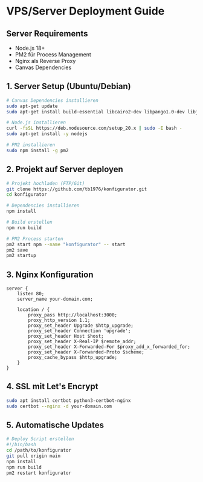 # VPS/Server Deployment Guide

## Server Requirements
- Node.js 18+ 
- PM2 für Process Management
- Nginx als Reverse Proxy
- Canvas Dependencies

## 1. Server Setup (Ubuntu/Debian)
```bash
# Canvas Dependencies installieren
sudo apt-get update
sudo apt-get install build-essential libcairo2-dev libpango1.0-dev libjpeg-dev libgif-dev librsvg2-dev

# Node.js installieren
curl -fsSL https://deb.nodesource.com/setup_20.x | sudo -E bash -
sudo apt-get install -y nodejs

# PM2 installieren
sudo npm install -g pm2
```

## 2. Projekt auf Server deployen
```bash
# Projekt hochladen (FTP/Git)
git clone https://github.com/tb1976/konfigurator.git
cd konfigurator

# Dependencies installieren
npm install

# Build erstellen
npm run build

# PM2 Process starten
pm2 start npm --name "konfigurator" -- start
pm2 save
pm2 startup
```

## 3. Nginx Konfiguration
```nginx
server {
    listen 80;
    server_name your-domain.com;

    location / {
        proxy_pass http://localhost:3000;
        proxy_http_version 1.1;
        proxy_set_header Upgrade $http_upgrade;
        proxy_set_header Connection 'upgrade';
        proxy_set_header Host $host;
        proxy_set_header X-Real-IP $remote_addr;
        proxy_set_header X-Forwarded-For $proxy_add_x_forwarded_for;
        proxy_set_header X-Forwarded-Proto $scheme;
        proxy_cache_bypass $http_upgrade;
    }
}
```

## 4. SSL mit Let's Encrypt
```bash
sudo apt install certbot python3-certbot-nginx
sudo certbot --nginx -d your-domain.com
```

## 5. Automatische Updates
```bash
# Deploy Script erstellen
#!/bin/bash
cd /path/to/konfigurator
git pull origin main
npm install
npm run build
pm2 restart konfigurator
```
